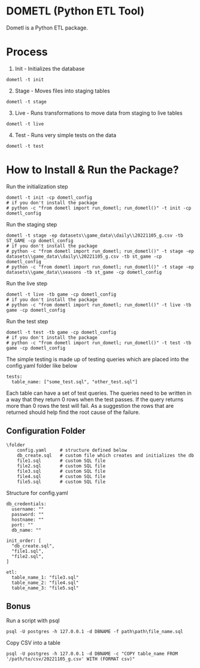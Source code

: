 # DOMETL (Python ETL Tool)
Dometl is a Python ETL package.

# Process

1. Init - Initializes the database
```
dometl -t init
```
2. Stage - Moves files into staging tables
```
dometl -t stage
```
3. Live - Runs transformations to move data from staging to live tables
```
dometl -t live
```
4. Test - Runs very simple tests on the data
```
dometl -t test
```

# How to Install & Run the Package?

Run the initialization step
```
dometl -t init -cp dometl_config
# if you don't install the package
# python -c "from dometl import run_dometl; run_dometl()" -t init -cp dometl_config
```

Run the staging step
```
dometl -t stage -ep datasets\\game_data\\daily\\20221105_g.csv -tb ST_GAME -cp dometl_config
# if you don't install the package
# python -c "from dometl import run_dometl; run_dometl()" -t stage -ep datasets\\game_data\\daily\\20221105_g.csv -tb st_game -cp dometl_config
# python -c "from dometl import run_dometl; run_dometl()" -t stage -ep datasets\\game_data\\seasons -tb st_game -cp dometl_config
```

Run the live step
```
dometl -t live -tb game -cp dometl_config
# if you don't install the package
# python -c "from dometl import run_dometl; run_dometl()" -t live -tb game -cp dometl_config
```

Run the test step
```
dometl -t test -tb game -cp dometl_config
# if you don't install the package
# python -c "from dometl import run_dometl; run_dometl()" -t test -tb game -cp dometl_config
```
The simple testing is made up of testing queries which are placed into the
config.yaml folder like below
```
tests:
  table_name: ["some_test.sql", "other_test.sql"]
```
Each table can have a set of test queries.
The queries need to be written in a way that they return 0 rows when the
test passes. If the query returns more than 0 rows the test will fail.
As a suggestion the rows that are returned should help find the root
cause of the failure.


## Configuration Folder

```
\folder
    config.yaml     # structure defined below
    db_create.sql   # custom file which creates and initializes the db
    file1.sql       # custom SQL file
    file2.sql       # custom SQL file
    file3.sql       # custom SQL file
    file4.sql       # custom SQL file
    file5.sql       # custom SQL file
```

Structure for config.yaml
```
db_credentials:
  username: ""
  password: ""
  hostname: ""
  port: ""
  db_name: ""

init_order: [
  "db_create.sql",
  "file1.sql",
  "file2.sql",
]

etl:
  table_name_1: "file3.sql"  
  table_name_2: "file4.sql"  
  table_name_3: "file5.sql"  
```

## Bonus

Run a script with psql
```
psql -U postgres -h 127.0.0.1 -d DBNAME -f path\path\file_name.sql
```

Copy CSV into a table
```
psql -U postgres -h 127.0.0.1 -d DBNAME -c "COPY table_name FROM '/path/to/csv/20221105_g.csv' WITH (FORMAT csv)"
```